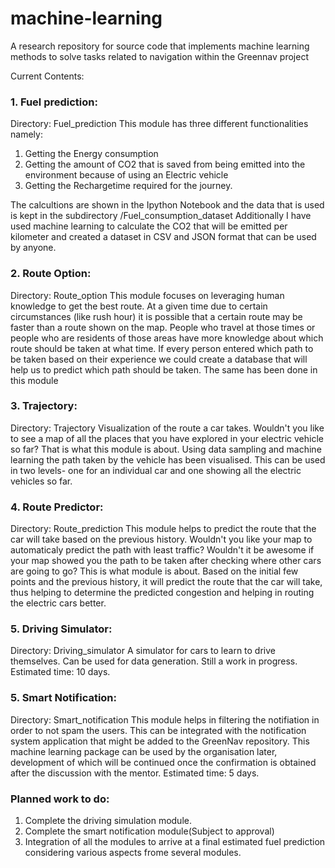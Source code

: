 # machine-learning
A research repository for source code that implements machine learning methods to solve tasks related to navigation within the Greennav project

Current Contents:
### 1. Fuel prediction:

Directory: Fuel_prediction
This module has three different functionalities namely:

1. Getting the Energy consumption
2. Getting the amount of CO2 that is saved from being emitted into the environment 	because of using an Electric vehicle
3. Getting the Rechargetime required for the journey.

The calcultions are shown in the Ipython Notebook and the data that is used is kept in the subdirectory /Fuel_consumption_dataset
Additionally I have used machine learning to calculate the CO2 that will be emitted per kilometer and created a dataset in CSV and JSON format that can be used by anyone.


### 2. Route Option:

Directory: Route_option
This module focuses on leveraging human knowledge to get the best route. At a  given time due to certain circumstances (like rush hour) it is possible that a certain route may be faster than a route shown on the map. People who travel at those times or people who are residents of those areas have more knowledge about which route should be taken at what time. If every person entered which path to be taken based on their experience we could create a database that will help us to predict which path should be taken. The same has been done in this module

### 3. Trajectory:

Directory: Trajectory
Visualization of the route a car takes. Wouldn't you like to see a map of all the places that you have explored in your electric vehicle so far? That is what this module is about. Using data sampling and machine learning the path taken by the vehicle has been visualised. This can be used in two levels- one for an individual car and one showing all the electric vehicles so far. 

### 4. Route Predictor:

Directory: Route_prediction
This module helps to predict the route that the car will take based on the previous history. Wouldn't you like your map to automaticaly predict the path with least traffic? Wouldn't it be awesome if your map showed you the path to be taken after checking where other cars are going to go? This is what module is about. Based on the initial few points and the previous history, it will predict the route that the car will take, thus helping to determine the predicted congestion and helping in routing the electric cars better.

### 5. Driving Simulator:

Directory: Driving_simulator
A simulator for cars to learn to drive themselves. Can be used for data generation. 
Still a work in progress.
Estimated time: 10 days.

### 5. Smart Notification:

Directory: Smart_notification
This module helps in filtering the notifiation in order to not spam the users. This can be integrated with the notification system application that might be added to the GreenNav repository. This machine learning package can be used by the organisation later, development of which will be continued once the confirmation is obtained after the discussion with the mentor.
Estimated time: 5 days.

### Planned work to do:
1. Complete the driving simulation module.
2. Complete the smart notification module(Subject to approval)
3. Integration of all the modules to arrive at a final estimated fuel prediction considering various aspects frome several modules.

